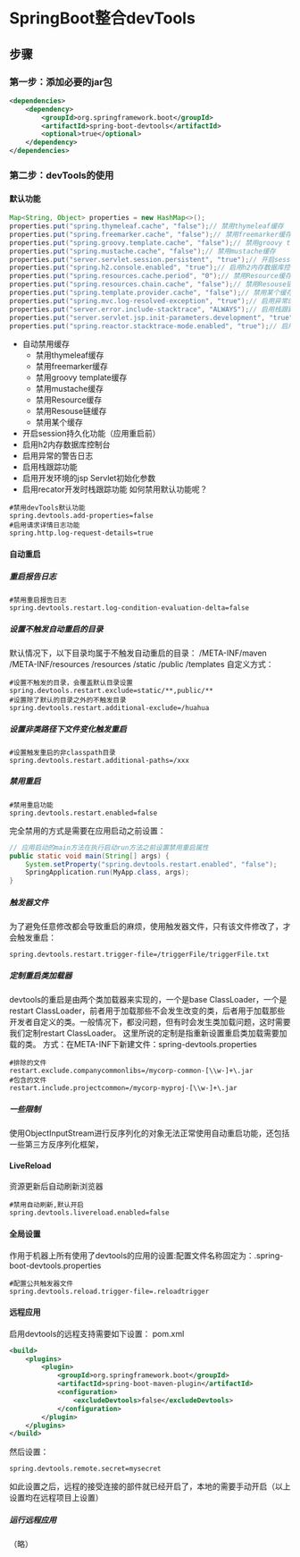 # SpringBoot整合devTools
## 步骤
### 第一步：添加必要的jar包
```xml
<dependencies>
	<dependency>
		<groupId>org.springframework.boot</groupId>
		<artifactId>spring-boot-devtools</artifactId>
		<optional>true</optional>
	</dependency>
</dependencies>
```
### 第二步：devTools的使用
#### 默认功能
```java
Map<String, Object> properties = new HashMap<>();
properties.put("spring.thymeleaf.cache", "false");// 禁用thymeleaf缓存
properties.put("spring.freemarker.cache", "false");// 禁用freemarker缓存
properties.put("spring.groovy.template.cache", "false");// 禁用groovy template缓存
properties.put("spring.mustache.cache", "false");// 禁用mustache缓存
properties.put("server.servlet.session.persistent", "true");// 开启session持久化功能
properties.put("spring.h2.console.enabled", "true");// 启用h2内存数据库控制台
properties.put("spring.resources.cache.period", "0");// 禁用Resource缓存
properties.put("spring.resources.chain.cache", "false");// 禁用Resouse链缓存功能
properties.put("spring.template.provider.cache", "false");// 禁用某个缓存
properties.put("spring.mvc.log-resolved-exception", "true");// 启用异常的警告日志
properties.put("server.error.include-stacktrace", "ALWAYS");// 启用栈跟踪功能
properties.put("server.servlet.jsp.init-parameters.development", "true");// 启用开发环境的jsp Servlet初始化参数
properties.put("spring.reactor.stacktrace-mode.enabled", "true");// 启用recator开发时栈跟踪功能
```
- 自动禁用缓存
    - 禁用thymeleaf缓存
    - 禁用freemarker缓存
    - 禁用groovy template缓存
    - 禁用mustache缓存
    - 禁用Resource缓存
    - 禁用Resouse链缓存
    - 禁用某个缓存
- 开启session持久化功能（应用重启前）
- 启用h2内存数据库控制台
- 启用异常的警告日志
- 启用栈跟踪功能
- 启用开发环境的jsp Servlet初始化参数
- 启用recator开发时栈跟踪功能
如何禁用默认功能呢？
```properties
#禁用devTools默认功能
spring.devtools.add-properties=false
#启用请求详情日志功能
spring.http.log-request-details=true
```
#### 自动重启
##### 重启报告日志
```properties
#禁用重启报告日志
spring.devtools.restart.log-condition-evaluation-delta=false
```
##### 设置不触发自动重启的目录
默认情况下，以下目录均属于不触发自动重启的目录：
/META-INF/maven
/META-INF/resources
/resources
/static
/public
/templates
自定义方式：
```properties
#设置不触发的目录，会覆盖默认目录设置
spring.devtools.restart.exclude=static/**,public/**
#设置除了默认的目录之外的不触发目录
spring.devtools.restart.additional-exclude=/huahua
```
##### 设置非类路径下文件变化触发重启
```properties
#设置触发重启的非classpath目录
spring.devtools.restart.additional-paths=/xxx
```
##### 禁用重启
```properties
#禁用重启功能
spring.devtools.restart.enabled=false
```
完全禁用的方式是需要在应用启动之前设置：
```java
// 应用启动的main方法在执行启动run方法之前设置禁用重启属性
public static void main(String[] args) {
	System.setProperty("spring.devtools.restart.enabled", "false");
	SpringApplication.run(MyApp.class, args);
}
```
##### 触发器文件
为了避免任意修改都会导致重启的麻烦，使用触发器文件，只有该文件修改了，才会触发重启：
```properties
spring.devtools.restart.trigger-file=/triggerFile/triggerFile.txt
```
##### 定制重启类加载器
devtools的重启是由两个类加载器来实现的，一个是base ClassLoader，一个是restart ClassLoader，前者用于加载那些不会发生改变的类，后者用于加载那些开发者自定义的类。一般情况下，都没问题，但有时会发生类加载问题，这时需要我们定制restart ClassLoader。
这里所说的定制是指重新设置重启类加载需要加载的类。
方式：在META-INF下新建文件：spring-devtools.properties
```properties
#排除的文件
restart.exclude.companycommonlibs=/mycorp-common-[\\w-]+\.jar
#包含的文件
restart.include.projectcommon=/mycorp-myproj-[\\w-]+\.jar
```
##### 一些限制
使用ObjectInputStream进行反序列化的对象无法正常使用自动重启功能，还包括一些第三方反序列化框架，
#### LiveReload
资源更新后自动刷新浏览器
```properties
#禁用自动刷新,默认开启
spring.devtools.livereload.enabled=false
```
#### 全局设置
作用于机器上所有使用了devtools的应用的设置:配置文件名称固定为：.spring-boot-devtools.properties
```properties
#配置公共触发器文件
spring.devtools.reload.trigger-file=.reloadtrigger
```
#### 远程应用
启用devtools的远程支持需要如下设置：
pom.xml
```xml
<build>
	<plugins>
		<plugin>
			<groupId>org.springframework.boot</groupId>
			<artifactId>spring-boot-maven-plugin</artifactId>
			<configuration>
				<excludeDevtools>false</excludeDevtools>
			</configuration>
		</plugin>
	</plugins>
</build>
```
然后设置：
```properties
spring.devtools.remote.secret=mysecret
```
如此设置之后，远程的接受连接的部件就已经开启了，本地的需要手动开启（以上设置均在远程项目上设置）
##### 运行远程应用
（略）